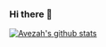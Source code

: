 ### Hi there 👋

[![Avezah's github stats](https://github-readme-stats.vercel.app/api?username=avezah)](https://github.com/anuraghazra/github-readme-stats)


<!--
**avezah/avezah** is a ✨ _special_ ✨ repository because its `README.md` (this file) appears on your GitHub profile.

Here are some ideas to get you started:

- 🔭 I’m currently working on ...
- 🌱 I’m currently learning ...
- 👯 I’m looking to collaborate on ...
- 🤔 I’m looking for help with ...
- 💬 Ask me about ...
- 📫 How to reach me: ...
- 😄 Pronouns: ...
- ⚡ Fun fact: ...
-->
